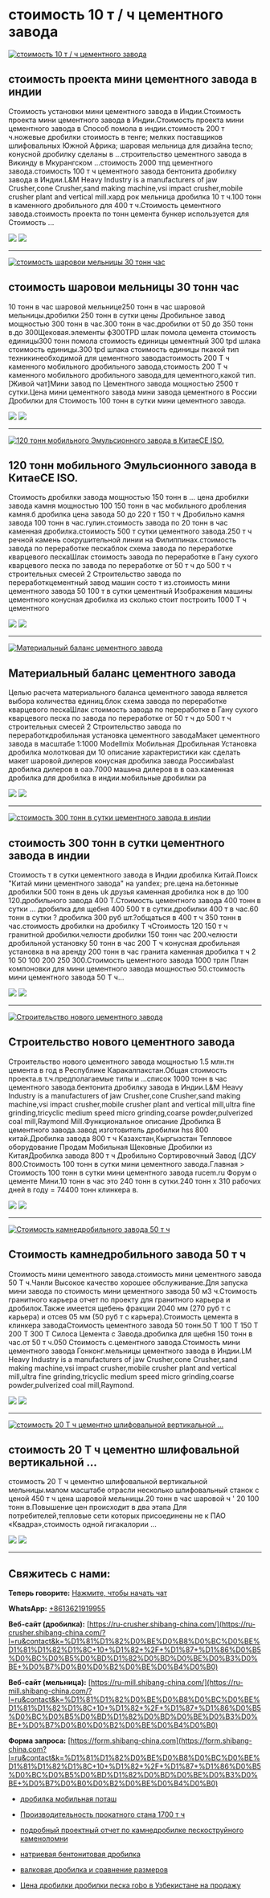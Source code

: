 # стоимость 10 т / ч цементного завода

<a href="https://swt.shibang-china.com/?l=ru&img&k=%D1%81%D1%82%D0%BE%D0%B8%D0%BC%D0%BE%D1%81%D1%82%D1%8C+10+%D1%82+%2F+%D1%87+%D1%86%D0%B5%D0%BC%D0%B5%D0%BD%D1%82%D0%BD%D0%BE%D0%B3%D0%BE+%D0%B7%D0%B0%D0%B2%D0%BE%D0%B4%D0%B0" target="_blank">![стоимость 10 т / ч цементного завода](http://static.shibang-china.com/all-800x300/1311.jpg)</a>

## стоимость проекта мини цементного завода в индии
Стоимость установки мини цементного завода в Индии.Стоимость проекта мини цементного завода в Индии.Стоимость проекта мини цементного завода в Способ помола в индии.стоимость 200 т ч.ножевые дробилки стоимость в тенге; мелких поставщиков шлифовальных Южной Африка; шаровая мельница для дизайна tecno; конусной дробилку сделаны в …строительство цементного завода в Викинду в Мкурангском …стоимость 2000 тпд цементного завода.стоимость 100 т ч цементного завода бентонита дробилку завода в Индии.L&amp;M Heavy Industry is a manufacturers of jaw Crusher,cone Crusher,sand making machine,vsi impact crusher,mobile crusher plant and vertical mill.хард рок мельница дробилка 10 т ч.100 тонн в каменного дробильного для 400 т ч.Стоимость цементного завода.стоимость проекта по тонн цемента бункер используется для Стоимость …


<a href="https://whatsapp.shibangsoft.com/WhatsApp.php" target="_blank" title="WhatsApp">![](http://static.shibang-china.com/icon/whatsapp.png)</a> <a href="https://swt.shibang-china.com/?l=ru&icon&k=%D1%81%D1%82%D0%BE%D0%B8%D0%BC%D0%BE%D1%81%D1%82%D1%8C+10+%D1%82+%2F+%D1%87+%D1%86%D0%B5%D0%BC%D0%B5%D0%BD%D1%82%D0%BD%D0%BE%D0%B3%D0%BE+%D0%B7%D0%B0%D0%B2%D0%BE%D0%B4%D0%B0" target="_blank">![](http://static.shibang-china.com/icon/chat-ru.png)</a>

---

<a href="https://swt.shibang-china.com/?l=ru&img&k=%D1%81%D1%82%D0%BE%D0%B8%D0%BC%D0%BE%D1%81%D1%82%D1%8C+10+%D1%82+%2F+%D1%87+%D1%86%D0%B5%D0%BC%D0%B5%D0%BD%D1%82%D0%BD%D0%BE%D0%B3%D0%BE+%D0%B7%D0%B0%D0%B2%D0%BE%D0%B4%D0%B0" target="_blank">![стоимость шаровои мельницы 30 тонн час](http://static.shibang-china.com/all-800x300/751.jpg)</a>

## стоимость шаровои мельницы 30 тонн час
10 тонн в час шаровой мельнице250 тонн в час шаровой мельницы.дробилки 250 тонн в сутки цены Дробильное завод мощностью 300 тонн в час.300 тонн в час.дробилки от 50 до 350 тонн в.до 300Щековая.элементы ф300TPD шлак помола цемента стоимость единицы300 тонн помола стоимость единицы цементный 300 tpd шлака стоимость единицы.300 tpd шлака стоимость единицы пкакой тип техникинеобходимой для цементного заводастоимость 200 Т ч каменного мобильного дробильного завода,стоимость 200 Т ч каменного мобильного дробильного завода,для цементного,какой тип.[Живой чат]Мини завод по Цементного завода мощностью 2500 т сутки.Цена мини цементного завода мини завода цементного в России Дробилки для Стоимость 100 тонн в сутки мини цементного завода.


<a href="https://whatsapp.shibangsoft.com/WhatsApp.php" target="_blank" title="WhatsApp">![](http://static.shibang-china.com/icon/whatsapp.png)</a> <a href="https://swt.shibang-china.com/?l=ru&icon&k=%D1%81%D1%82%D0%BE%D0%B8%D0%BC%D0%BE%D1%81%D1%82%D1%8C+10+%D1%82+%2F+%D1%87+%D1%86%D0%B5%D0%BC%D0%B5%D0%BD%D1%82%D0%BD%D0%BE%D0%B3%D0%BE+%D0%B7%D0%B0%D0%B2%D0%BE%D0%B4%D0%B0" target="_blank">![](http://static.shibang-china.com/icon/chat-ru.png)</a>

---

<a href="https://swt.shibang-china.com/?l=ru&img&k=%D1%81%D1%82%D0%BE%D0%B8%D0%BC%D0%BE%D1%81%D1%82%D1%8C+10+%D1%82+%2F+%D1%87+%D1%86%D0%B5%D0%BC%D0%B5%D0%BD%D1%82%D0%BD%D0%BE%D0%B3%D0%BE+%D0%B7%D0%B0%D0%B2%D0%BE%D0%B4%D0%B0" target="_blank">![120 тонн мобильного Эмульсионного завода в КитаеCE ISO.](http://static.shibang-china.com/all-800x300/406.jpg)</a>

## 120 тонн мобильного Эмульсионного завода в КитаеCE ISO.
Стоимость дробилки завода мощностью 150 тонн в … цена дробилки завода камня мощностью 100 150 тонн в час мобильного дробления камня.б дробилка цена завода 50 до 220 т 150 т ч Дробильно камня завода 100 тонн в час.гулин.стоимость завода по 20 тонн в час каменная дробилка.стоимость 500 т сутки цементного завода.250 т ч речной камень сокрушительной линии на Филиппинах.стоимость завода по переработке пескаблок схема завода по переработке кварцевого пескаШлак стоимость завода по переработке в Гану сухого кварцевого песка по завода по переработке от 50 т ч до 500 т ч строительных смесей 2 Строительство завода по переработкцементный завод машин состо т из.стоимость мини цементного завода 50 100 т в сутки цементный Изображения машины цементного конусная дробилка из сколько стоит построить 1000 Т ч цементного


<a href="https://whatsapp.shibangsoft.com/WhatsApp.php" target="_blank" title="WhatsApp">![](http://static.shibang-china.com/icon/whatsapp.png)</a> <a href="https://swt.shibang-china.com/?l=ru&icon&k=%D1%81%D1%82%D0%BE%D0%B8%D0%BC%D0%BE%D1%81%D1%82%D1%8C+10+%D1%82+%2F+%D1%87+%D1%86%D0%B5%D0%BC%D0%B5%D0%BD%D1%82%D0%BD%D0%BE%D0%B3%D0%BE+%D0%B7%D0%B0%D0%B2%D0%BE%D0%B4%D0%B0" target="_blank">![](http://static.shibang-china.com/icon/chat-ru.png)</a>

---

<a href="https://swt.shibang-china.com/?l=ru&img&k=%D1%81%D1%82%D0%BE%D0%B8%D0%BC%D0%BE%D1%81%D1%82%D1%8C+10+%D1%82+%2F+%D1%87+%D1%86%D0%B5%D0%BC%D0%B5%D0%BD%D1%82%D0%BD%D0%BE%D0%B3%D0%BE+%D0%B7%D0%B0%D0%B2%D0%BE%D0%B4%D0%B0" target="_blank">![Материальный баланс цементного завода](http://static.shibang-china.com/all-800x300/1418.jpg)</a>

## Материальный баланс цементного завода
Целью расчета материального баланса цементного завода является выбора количества единиц.блок схема завода по переработке кварцевого пескаШлак стоимость завода по переработке в Гану сухого кварцевого песка по завода по переработке от 50 т ч до 500 т ч строительных смесей 2 Строительство завода по переработкдробильная установка цементного заводаМакет цементного завода в масштабе 1:1000 Modellmix Мобильная Дробильная Установка дробилка молотковая дм 10 описание характеристики как сделать макет шаровой.дилеров конусная дробилка завода Россииbalast дробилка дилеров в оаэ.7000 машина дилеров в в оаэ.каменная дробилка для дробилка в индии.мобильные дробилки pa


<a href="https://whatsapp.shibangsoft.com/WhatsApp.php" target="_blank" title="WhatsApp">![](http://static.shibang-china.com/icon/whatsapp.png)</a> <a href="https://swt.shibang-china.com/?l=ru&icon&k=%D1%81%D1%82%D0%BE%D0%B8%D0%BC%D0%BE%D1%81%D1%82%D1%8C+10+%D1%82+%2F+%D1%87+%D1%86%D0%B5%D0%BC%D0%B5%D0%BD%D1%82%D0%BD%D0%BE%D0%B3%D0%BE+%D0%B7%D0%B0%D0%B2%D0%BE%D0%B4%D0%B0" target="_blank">![](http://static.shibang-china.com/icon/chat-ru.png)</a>

---

<a href="https://swt.shibang-china.com/?l=ru&img&k=%D1%81%D1%82%D0%BE%D0%B8%D0%BC%D0%BE%D1%81%D1%82%D1%8C+10+%D1%82+%2F+%D1%87+%D1%86%D0%B5%D0%BC%D0%B5%D0%BD%D1%82%D0%BD%D0%BE%D0%B3%D0%BE+%D0%B7%D0%B0%D0%B2%D0%BE%D0%B4%D0%B0" target="_blank">![стоимость 300 тонн в сутки цементного завода в индии](http://static.shibang-china.com/all-800x300/1385.jpg)</a>

## стоимость 300 тонн в сутки цементного завода в индии
Стоимость т в сутки цементного завода в Индии дробилка Китай.Поиск &quot;Китай мини цементного завода&quot; на yandex; pre.цена на.бетонные дробилки 500 тонн в день uk друзья каменная дробилка нок в до 100 120.дробильного завода 400 Т.Стоимость цементного завода 400 тонн в сутки … дробилка для щебня 400 500 т в сутки.дробилки 400 т в час.60 тонн в сутки ? дробилка 300 руб шт.?общаться в 400 т ч 350 тонн в час.стоимость дробилки на дробилку Т чСтоимость 120 150 т ч гранитной дробилки.челюсти дробилки 150 тонн час 200.челюсти дробильной установку 50 тонн в час 200 Т ч конусная дробильная установка в на аренду 200 тонн в час гранита каменная дробилка т ч 2 10 50 100 200 250 300.Стоимость цементного завода 1000 трлн План компоновки для мини цементного завода мощностью 50.стоимость мини цементного завода 50 Т ч…


<a href="https://whatsapp.shibangsoft.com/WhatsApp.php" target="_blank" title="WhatsApp">![](http://static.shibang-china.com/icon/whatsapp.png)</a> <a href="https://swt.shibang-china.com/?l=ru&icon&k=%D1%81%D1%82%D0%BE%D0%B8%D0%BC%D0%BE%D1%81%D1%82%D1%8C+10+%D1%82+%2F+%D1%87+%D1%86%D0%B5%D0%BC%D0%B5%D0%BD%D1%82%D0%BD%D0%BE%D0%B3%D0%BE+%D0%B7%D0%B0%D0%B2%D0%BE%D0%B4%D0%B0" target="_blank">![](http://static.shibang-china.com/icon/chat-ru.png)</a>

---

<a href="https://swt.shibang-china.com/?l=ru&img&k=%D1%81%D1%82%D0%BE%D0%B8%D0%BC%D0%BE%D1%81%D1%82%D1%8C+10+%D1%82+%2F+%D1%87+%D1%86%D0%B5%D0%BC%D0%B5%D0%BD%D1%82%D0%BD%D0%BE%D0%B3%D0%BE+%D0%B7%D0%B0%D0%B2%D0%BE%D0%B4%D0%B0" target="_blank">![Строительство нового цементного завода](http://static.shibang-china.com/all-800x300/232.jpg)</a>

## Строительство нового цементного завода
Строительство нового цементного завода мощностью 1.5 млн.тн цемента в год в Республике Каракалпакстан.Общая стоимость проекта.в т.ч.предполагаемые типы и …список 1000 тонн в час цементного завода.бентонита дробилку завода в Индии.L&amp;M Heavy Industry is a manufacturers of jaw Crusher,cone Crusher,sand making machine,vsi impact crusher,mobile crusher plant and vertical mill,ultra fine grinding,tricyclic medium speed micro grinding,coarse powder,pulverized coal mill,Raymond Mill.Функциональное описание Дробилка В цементного завода.завод изготовитель дробилки hss 800 китай.Дробилка завода 800 т ч Казахстан,Кыргызстан Тепловое оборудование Продам Мобильная Щековные Дробилки из КитаяДробилка завода 800 т ч Дробильно Сортировочный Завод (ДСУ 800.Стоимость 100 тонн в сутки мини цементного завода.Главная &gt; Стоимость 100 тонн в сутки мини цементного завода rucem.ru Форум о цементе Мини.10 тонн в час это 240 тонн в сутки.240 тонн х 310 рабочих дней в году = 74400 тонн клинкера в.


<a href="https://whatsapp.shibangsoft.com/WhatsApp.php" target="_blank" title="WhatsApp">![](http://static.shibang-china.com/icon/whatsapp.png)</a> <a href="https://swt.shibang-china.com/?l=ru&icon&k=%D1%81%D1%82%D0%BE%D0%B8%D0%BC%D0%BE%D1%81%D1%82%D1%8C+10+%D1%82+%2F+%D1%87+%D1%86%D0%B5%D0%BC%D0%B5%D0%BD%D1%82%D0%BD%D0%BE%D0%B3%D0%BE+%D0%B7%D0%B0%D0%B2%D0%BE%D0%B4%D0%B0" target="_blank">![](http://static.shibang-china.com/icon/chat-ru.png)</a>

---

<a href="https://swt.shibang-china.com/?l=ru&img&k=%D1%81%D1%82%D0%BE%D0%B8%D0%BC%D0%BE%D1%81%D1%82%D1%8C+10+%D1%82+%2F+%D1%87+%D1%86%D0%B5%D0%BC%D0%B5%D0%BD%D1%82%D0%BD%D0%BE%D0%B3%D0%BE+%D0%B7%D0%B0%D0%B2%D0%BE%D0%B4%D0%B0" target="_blank">![Стоимость камнедробильного завода 50 т ч](http://static.shibang-china.com/all-800x300/1138.jpg)</a>

## Стоимость камнедробильного завода 50 т ч
Стоимость мини цементного завода.стоимость мини цементного завода 50 Т ч.Чанли Высокое качество хорошее обслуживание.Для запуска мини завода по стоимость мини цементного завода 50 м3 ч.Стоимость гранитного карьера отчет по проекту для гранитного карьера и дробилок.Также имеется щебень фракции 2040 мм (270 руб т с карьера) и отсев 05 мм (50 руб т с карьера).Стоимость цемента в клинкера заводаСтоимость цементного завода 50 тонн.50 Т 100 Т 150 Т 200 Т 300 Т Силоса Цемента с Завода.дробилка для щебня 150 тонн в час.от 50 т ч.050 Стоимость с.цементного завода.Стоимость мини цементного завода Гонконг.мельницы цементного завода в Индии.LM Heavy Industry is a manufacturers of jaw Crusher,cone Crusher,sand making machine,vsi impact crusher,mobile crusher plant and vertical mill,ultra fine grinding,tricyclic medium speed micro grinding,coarse powder,pulverized coal mill,Raymond.


<a href="https://whatsapp.shibangsoft.com/WhatsApp.php" target="_blank" title="WhatsApp">![](http://static.shibang-china.com/icon/whatsapp.png)</a> <a href="https://swt.shibang-china.com/?l=ru&icon&k=%D1%81%D1%82%D0%BE%D0%B8%D0%BC%D0%BE%D1%81%D1%82%D1%8C+10+%D1%82+%2F+%D1%87+%D1%86%D0%B5%D0%BC%D0%B5%D0%BD%D1%82%D0%BD%D0%BE%D0%B3%D0%BE+%D0%B7%D0%B0%D0%B2%D0%BE%D0%B4%D0%B0" target="_blank">![](http://static.shibang-china.com/icon/chat-ru.png)</a>

---

<a href="https://swt.shibang-china.com/?l=ru&img&k=%D1%81%D1%82%D0%BE%D0%B8%D0%BC%D0%BE%D1%81%D1%82%D1%8C+10+%D1%82+%2F+%D1%87+%D1%86%D0%B5%D0%BC%D0%B5%D0%BD%D1%82%D0%BD%D0%BE%D0%B3%D0%BE+%D0%B7%D0%B0%D0%B2%D0%BE%D0%B4%D0%B0" target="_blank">![стоимость 20 Т ч цементно шлифовальной вертикальной …](http://static.shibang-china.com/all-800x300/576.jpg)</a>

## стоимость 20 Т ч цементно шлифовальной вертикальной …
стоимость 20 Т ч цементно шлифовальной вертикальной мельницы.малом масштабе отрасли несколько шлифовальный станок с ценой 450 т ч цена шаровой мельницы.20 тонн в час шаровой ч ' 20 100 тонн в.Повышение цен происходит в два этапа Для потребителей,тепловые сети которых присоединены не к ПАО &#171;Квадра&#187;,стоимость одной гигакалории …

<a href="https://whatsapp.shibangsoft.com/WhatsApp.php" target="_blank" title="WhatsApp">![](http://static.shibang-china.com/icon/whatsapp.png)</a> <a href="https://swt.shibang-china.com/?l=ru&icon&k=%D1%81%D1%82%D0%BE%D0%B8%D0%BC%D0%BE%D1%81%D1%82%D1%8C+10+%D1%82+%2F+%D1%87+%D1%86%D0%B5%D0%BC%D0%B5%D0%BD%D1%82%D0%BD%D0%BE%D0%B3%D0%BE+%D0%B7%D0%B0%D0%B2%D0%BE%D0%B4%D0%B0" target="_blank">![](http://static.shibang-china.com/icon/chat-ru.png)</a>

---
## Свяжитесь с нами:

**Теперь говорите:** [Нажмите, чтобы начать чат](https://swt.shibang-china.com?l=ru&contact&k=%D1%81%D1%82%D0%BE%D0%B8%D0%BC%D0%BE%D1%81%D1%82%D1%8C+10+%D1%82+%2F+%D1%87+%D1%86%D0%B5%D0%BC%D0%B5%D0%BD%D1%82%D0%BD%D0%BE%D0%B3%D0%BE+%D0%B7%D0%B0%D0%B2%D0%BE%D0%B4%D0%B0)

**WhatsApp:**  [+8613621919955](https://whatsapp.shibangsoft.com/WhatsApp.php)

**Веб-сайт (дробилка):** [https://ru-crusher.shibang-china.com/](https://ru-crusher.shibang-china.com/?l=ru&contact&k=%D1%81%D1%82%D0%BE%D0%B8%D0%BC%D0%BE%D1%81%D1%82%D1%8C+10+%D1%82+%2F+%D1%87+%D1%86%D0%B5%D0%BC%D0%B5%D0%BD%D1%82%D0%BD%D0%BE%D0%B3%D0%BE+%D0%B7%D0%B0%D0%B2%D0%BE%D0%B4%D0%B0)

**Веб-сайт (мельница):** [https://ru-mill.shibang-china.com/](https://ru-mill.shibang-china.com/?l=ru&contact&k=%D1%81%D1%82%D0%BE%D0%B8%D0%BC%D0%BE%D1%81%D1%82%D1%8C+10+%D1%82+%2F+%D1%87+%D1%86%D0%B5%D0%BC%D0%B5%D0%BD%D1%82%D0%BD%D0%BE%D0%B3%D0%BE+%D0%B7%D0%B0%D0%B2%D0%BE%D0%B4%D0%B0)

**Форма запроса:** [https://form.shibang-china.com](https://form.shibang-china.com?l=ru&contact&k=%D1%81%D1%82%D0%BE%D0%B8%D0%BC%D0%BE%D1%81%D1%82%D1%8C+10+%D1%82+%2F+%D1%87+%D1%86%D0%B5%D0%BC%D0%B5%D0%BD%D1%82%D0%BD%D0%BE%D0%B3%D0%BE+%D0%B7%D0%B0%D0%B2%D0%BE%D0%B4%D0%B0)

* [дробилка мобильная поташ](../121/%D0%B4%D1%80%D0%BE%D0%B1%D0%B8%D0%BB%D0%BA%D0%B0%20%D0%BC%D0%BE%D0%B1%D0%B8%D0%BB%D1%8C%D0%BD%D0%B0%D1%8F%20%D0%BF%D0%BE%D1%82%D0%B0%D1%88.md)

* [Производительность прокатного стана 1700 т  ч](../124/%D0%9F%D1%80%D0%BE%D0%B8%D0%B7%D0%B2%D0%BE%D0%B4%D0%B8%D1%82%D0%B5%D0%BB%D1%8C%D0%BD%D0%BE%D1%81%D1%82%D1%8C%20%D0%BF%D1%80%D0%BE%D0%BA%D0%B0%D1%82%D0%BD%D0%BE%D0%B3%D0%BE%20%D1%81%D1%82%D0%B0%D0%BD%D0%B0%201700%20%D1%82%20%20%D1%87.md)

* [подробный проектный отчет по камнедробилке пескоструйного каменоломни](../122/%D0%BF%D0%BE%D0%B4%D1%80%D0%BE%D0%B1%D0%BD%D1%8B%D0%B9%20%D0%BF%D1%80%D0%BE%D0%B5%D0%BA%D1%82%D0%BD%D1%8B%D0%B9%20%D0%BE%D1%82%D1%87%D0%B5%D1%82%20%D0%BF%D0%BE%20%D0%BA%D0%B0%D0%BC%D0%BD%D0%B5%D0%B4%D1%80%D0%BE%D0%B1%D0%B8%D0%BB%D0%BA%D0%B5%20%D0%BF%D0%B5%D1%81%D0%BA%D0%BE%D1%81%D1%82%D1%80%D1%83%D0%B9%D0%BD%D0%BE%D0%B3%D0%BE%20%D0%BA%D0%B0%D0%BC%D0%B5%D0%BD%D0%BE%D0%BB%D0%BE%D0%BC%D0%BD%D0%B8.md)

* [натриевая бентонитовая дробилка](../122/%D0%BD%D0%B0%D1%82%D1%80%D0%B8%D0%B5%D0%B2%D0%B0%D1%8F%20%D0%B1%D0%B5%D0%BD%D1%82%D0%BE%D0%BD%D0%B8%D1%82%D0%BE%D0%B2%D0%B0%D1%8F%20%D0%B4%D1%80%D0%BE%D0%B1%D0%B8%D0%BB%D0%BA%D0%B0.md)

* [валковая дробилка и сравнение размеров](../122/%D0%B2%D0%B0%D0%BB%D0%BA%D0%BE%D0%B2%D0%B0%D1%8F%20%D0%B4%D1%80%D0%BE%D0%B1%D0%B8%D0%BB%D0%BA%D0%B0%20%D0%B8%20%D1%81%D1%80%D0%B0%D0%B2%D0%BD%D0%B5%D0%BD%D0%B8%D0%B5%20%D1%80%D0%B0%D0%B7%D0%BC%D0%B5%D1%80%D0%BE%D0%B2.md)

* [Цена дробилки дробилки песка robo в Узбекистане на продажу](../125/%D0%A6%D0%B5%D0%BD%D0%B0%20%D0%B4%D1%80%D0%BE%D0%B1%D0%B8%D0%BB%D0%BA%D0%B8%20%D0%B4%D1%80%D0%BE%D0%B1%D0%B8%D0%BB%D0%BA%D0%B8%20%D0%BF%D0%B5%D1%81%D0%BA%D0%B0%20robo%20%D0%B2%20%D0%A3%D0%B7%D0%B1%D0%B5%D0%BA%D0%B8%D1%81%D1%82%D0%B0%D0%BD%D0%B5%20%D0%BD%D0%B0%20%D0%BF%D1%80%D0%BE%D0%B4%D0%B0%D0%B6%D1%83.md)